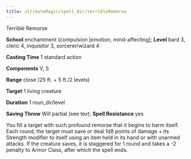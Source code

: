 ```yaml
---
title: ultimateMagic/spell_dir/terribleRemorse
---
```

Terrible Remorse

**School** enchantment (compulsion [emotion, mind-affecting]; **Level** bard 3, cleric 4, inquisitor 3, sorcerer/wizard 4

**Casting Time** 1 standard action

**Components** V, S

**Range** close (25 ft. + 5 ft./2 levels)

**Target** 1 living creature

**Duration** 1 roun_dir/level

**Saving Throw** Will partial (see text; **Spell Resistance** yes

You fill a target with such profound remorse that it begins to harm itself. Each round, the target must save or deal 1d8 points of damage + its Strength modifier to itself using an item held in its hand or with unarmed attacks. If the creature saves, it is staggered for 1 round and takes a -2 penalty to Armor Class, after which the spell ends.

